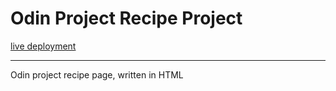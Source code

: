 Odin Project Recipe Project
===========================
[live deployment](http://j-nas.github.com/odin-recipes)

---
Odin project recipe page, written in HTML
